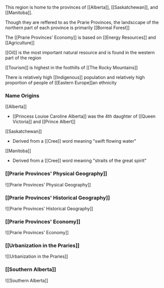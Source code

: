 This region is home to the provinces of [[Alberta]], [[Saskatchewan]], and [[Manitoba]].

Though they are reffered to as the Prarie Provinces, the landsccape of the northern part of each province is primarily [[Borreal Forest]]

The [[Prarie Provinces' Economy]] is based on [[Energy Resources]] and [[Agriculture]]

[[Oil]] is the most important natural resource and is found in the western part of the region

[[Tourism]] is highest in the foothills of [[The Rocky Mountains]]

There is relatively high [[Indigenous]] population and relatively high proportion of people of [[Eastern Europe]]an ethnicity

### Name Origins
[[Alberta]]
- [[Princess Louise Caroline Alberta]] was the 4th daughter of [[Queen Victoria]] and [[Prince Albert]]

[[Saskatchewan]]
- Derived from a [[Cree]] word meaning "swift flowing water"

[[Manitoba]]
- Derived from a [[Cree]] word meaning "straits of the great spirit"

### [[Prarie Provinces' Physical Geography]]
![[Prarie Provinces' Physical Geography]]

### [[Prarie Provinces' Historical Geography]]
![[Prarie Provinces' Historical Geography]]

### [[Prarie Provinces' Economy]]
![[Prarie Provinces' Economy]]

### [[Urbanization in the Praries]]
![[Urbanization in the Praries]]

### [[Southern Alberta]]
![[Southern Alberta]]
